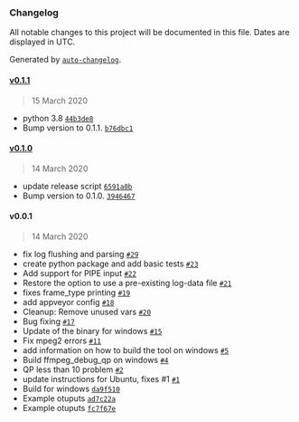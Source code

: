 ### Changelog

All notable changes to this project will be documented in this file. Dates are displayed in UTC.

Generated by [`auto-changelog`](https://github.com/CookPete/auto-changelog).

#### [v0.1.1](https://github.com/slhck/ffmpeg-debug-qp/compare/v0.1.0...v0.1.1)

> 15 March 2020

- python 3.8 [`44b3de8`](https://github.com/slhck/ffmpeg-debug-qp/commit/44b3de869e1f6c8604cbc53afe6cfd27370e624b)
- Bump version to 0.1.1. [`b76dbc1`](https://github.com/slhck/ffmpeg-debug-qp/commit/b76dbc1f1775bd273c35f8e52f59d9c80f01fd67)

#### [v0.1.0](https://github.com/slhck/ffmpeg-debug-qp/compare/v0.0.1...v0.1.0)

> 14 March 2020

- update release script [`6591a0b`](https://github.com/slhck/ffmpeg-debug-qp/commit/6591a0beea633dee52e0fcac54f8c541f05042a5)
- Bump version to 0.1.0. [`3946467`](https://github.com/slhck/ffmpeg-debug-qp/commit/394646757e85fddb98c1dd432064b2360ad5ebf9)

#### v0.0.1

> 14 March 2020

- fix log flushing and parsing [`#29`](https://github.com/slhck/ffmpeg-debug-qp/pull/29)
- create python package and add basic tests [`#23`](https://github.com/slhck/ffmpeg-debug-qp/pull/23)
- Add support for PIPE input [`#22`](https://github.com/slhck/ffmpeg-debug-qp/pull/22)
- Restore the option to use a pre-existing log-data file [`#21`](https://github.com/slhck/ffmpeg-debug-qp/pull/21)
- fixes frame_type printing [`#19`](https://github.com/slhck/ffmpeg-debug-qp/pull/19)
- add appveyor config [`#18`](https://github.com/slhck/ffmpeg-debug-qp/pull/18)
- Cleanup: Remove unused vars [`#20`](https://github.com/slhck/ffmpeg-debug-qp/pull/20)
- Bug fixing [`#17`](https://github.com/slhck/ffmpeg-debug-qp/pull/17)
- Update of the binary for windows [`#15`](https://github.com/slhck/ffmpeg-debug-qp/pull/15)
- Fix mpeg2 errors [`#11`](https://github.com/slhck/ffmpeg-debug-qp/pull/11)
- add information on how to build the tool on windows [`#5`](https://github.com/slhck/ffmpeg-debug-qp/pull/5)
- Build ffmpeg_debug_qp on windows [`#4`](https://github.com/slhck/ffmpeg-debug-qp/pull/4)
- QP less than 10 problem [`#2`](https://github.com/slhck/ffmpeg-debug-qp/pull/2)
- update instructions for Ubuntu, fixes #1 [`#1`](https://github.com/slhck/ffmpeg-debug-qp/issues/1)
- Build for windows [`da9f510`](https://github.com/slhck/ffmpeg-debug-qp/commit/da9f51077fa3c3f9d0f3f0ffc3f4652f873a8380)
- Example otuputs [`ad7c22a`](https://github.com/slhck/ffmpeg-debug-qp/commit/ad7c22aee9ad67caca5d1c277a5d8bff873ec856)
- Example otuputs [`fc7f67e`](https://github.com/slhck/ffmpeg-debug-qp/commit/fc7f67e37160a297c4f28da82aec38ae6207d13a)

